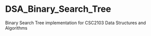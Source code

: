 # DSA_Binary_Search_Tree
Binary Search Tree implementation for CSC2103 Data Structures and Algorithms
